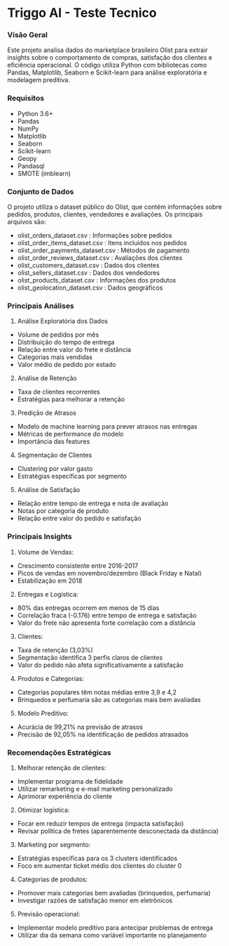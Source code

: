 # Triggo AI - Teste Tecnico
### Visão Geral ###
 Este projeto analisa dados do marketplace brasileiro Olist para extrair insights sobre o comportamento
 de compras, satisfação dos clientes e eficiência operacional. O código utiliza Python com bibliotecas
 como Pandas, Matplotlib, Seaborn e Scikit-learn para análise exploratória e modelagem preditiva.
 ### Requisitos ###
 - Python 3.6+
 - Pandas
 - NumPy
 - Matplotlib
 - Seaborn
 - Scikit-learn
 - Geopy
 - Pandasql
 - SMOTE (imblearn)
### Conjunto de Dados ###
O projeto utiliza o dataset público do Olist, que contém informações sobre pedidos, produtos, clientes, vendedores e avaliações. Os principais arquivos são:
 - olist_orders_dataset.csv : Informações sobre pedidos
 - olist_order_items_dataset.csv : Itens incluídos nos pedidos
 - olist_order_payments_dataset.csv : Métodos de pagamento
 - olist_order_reviews_dataset.csv : Avaliações dos clientes
 - olist_customers_dataset.csv : Dados dos clientes
 - olist_sellers_dataset.csv : Dados dos vendedores
 - olist_products_dataset.csv : Informações dos produtos
 - olist_geolocation_dataset.csv : Dados geográficos
### Principais Análises ###
1. Análise Exploratória dos Dados 
 - Volume de pedidos por mês
 - Distribuição do tempo de entrega
 - Relação entre valor do frete e distância
 - Categorias mais vendidas
- Valor médio de pedido por estado
2. Análise de Retenção 
 - Taxa de clientes recorrentes
 - Estratégias para melhorar a retenção
3. Predição de Atrasos 
 - Modelo de machine learning para prever atrasos nas entregas
 - Métricas de performance do modelo
 - Importância das features
4. Segmentação de Clientes 
 - Clustering por valor gasto
 - Estratégias específicas por segmento
5. Análise de Satisfação 
 - Relação entre tempo de entrega e nota de avaliação
 - Notas por categoria de produto
 - Relação entre valor do pedido e satisfação
### Principais Insights ###
1. Volume de Vendas:
 - Crescimento consistente entre 2016-2017
 - Picos de vendas em novembro/dezembro (Black Friday e Natal)
 - Estabilização em 2018
 2. Entregas e Logística:
 - 80% das entregas ocorrem em menos de 15 dias
 - Correlação fraca (-0.176) entre tempo de entrega e satisfação
 - Valor do frete não apresenta forte correlação com a distância
 3. Clientes:
 - Taxa de retenção (3,03%)
 - Segmentação identifica 3 perfis claros de clientes
 - Valor do pedido não afeta significativamente a satisfação
 4. Produtos e Categorias:
 - Categorias populares têm notas médias entre 3,9 e 4,2
 - Brinquedos e perfumaria são as categorias mais bem avaliadas
 5. Modelo Preditivo:
 - Acurácia de 99,21% na previsão de atrasos
- Precisão de 92,05% na identificação de pedidos atrasados
### Recomendações Estratégicas ###
 1. Melhorar retenção de clientes:
 - Implementar programa de fidelidade
 - Utilizar remarketing e e-mail marketing personalizado
 - Aprimorar experiência do cliente
 2. Otimizar logística:
 - Focar em reduzir tempos de entrega (impacta satisfação)
 - Revisar política de fretes (aparentemente desconectada da distância)
 3. Marketing por segmento:
 - Estratégias específicas para os 3 clusters identificados
 - Foco em aumentar ticket médio dos clientes do cluster 0
 4. Categorias de produtos:
 - Promover mais categorias bem avaliadas (brinquedos, perfumaria)
 - Investigar razões de satisfação menor em eletrônicos
 5. Previsão operacional:
 - Implementar modelo preditivo para antecipar problemas de entrega
 - Utilizar dia da semana como variável importante no planejamento
